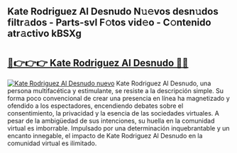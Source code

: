 ## Kate Rodriguez Al Desnudo N𝚞𝚎vos desn𝚞dos filtr𝚊dos - Parts-svl F𝚘tos vid𝚎o - C𝚘ntenido atr𝚊ctivo kBSXg

# <h2><a href="http://mb12xf3.tromn.icu/?c=Kate+Rodriguez+Al+Desnudo">🔗👉👉👉 Kate Rodriguez Al Desnudo 🔗🔗</a></h2>

[![Kate Rodriguez Al Desnudo nuevo](https://i.imgur.com/pEAQMta.gif)](http://mb12xf3.tromn.icu/?c=Kate+Rodriguez+Al+Desnudo)
Kate Rodriguez Al Desnudo, una persona multifacética y estimulante, se resiste a la descripción simple. Su forma poco convencional de crear una presencia en línea ha magnetizado y ofendido a los espectadores, encendiendo debates sobre el consentimiento, la privacidad y la esencia de las sociedades virtuales. A pesar de la ambigüedad de sus intenciones, su huella en la comunidad virtual es imborrable. Impulsado por una determinación inquebrantable y un encanto innegable, el impacto de Kate Rodriguez Al Desnudo en la comunidad virtual es ilimitado.
